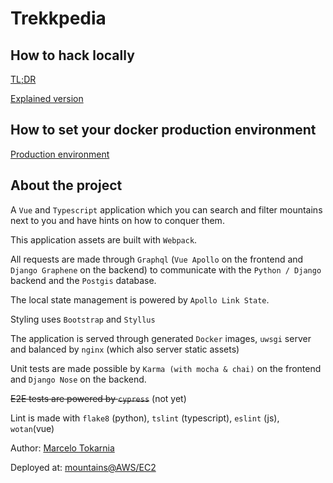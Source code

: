 # Trekkpedia

## How to hack locally

[TL;DR](./docs/LOCAL_SETUP_TLDR.md)

[Explained version](./docs/LOCAL_SETUP_EXPLAINED.md)

## How to set your docker production environment

[Production environment](./docs/PRODUCTION_ENVIRONMENT.md)

## About the project

A `Vue` and `Typescript` application which you can search and filter mountains next to you and have hints on how to conquer them.

This application assets are built with `Webpack`.

All requests are made through `Graphql` (`Vue Apollo` on the frontend and `Django Graphene` on the backend) to communicate with the `Python / Django` backend and the `Postgis` database.

The local state management is powered by `Apollo Link State`.

Styling uses `Bootstrap` and `Styllus`

The application is served through generated `Docker` images, `uwsgi` server and balanced by `nginx` (which also server static assets)

Unit tests are made possible by `Karma (with mocha & chai)` on the frontend and `Django Nose` on the backend.

~~E2E tests are powered by `cypress`~~ (not yet)

Lint is made with `flake8` (python), `tslint` (typescript), `eslint` (js), `wotan`(vue)

Author: [Marcelo Tokarnia](https://www.github.com/marcelotokarnia)

Deployed at: [mountains@AWS/EC2](https://mountains.tokks.tech/)